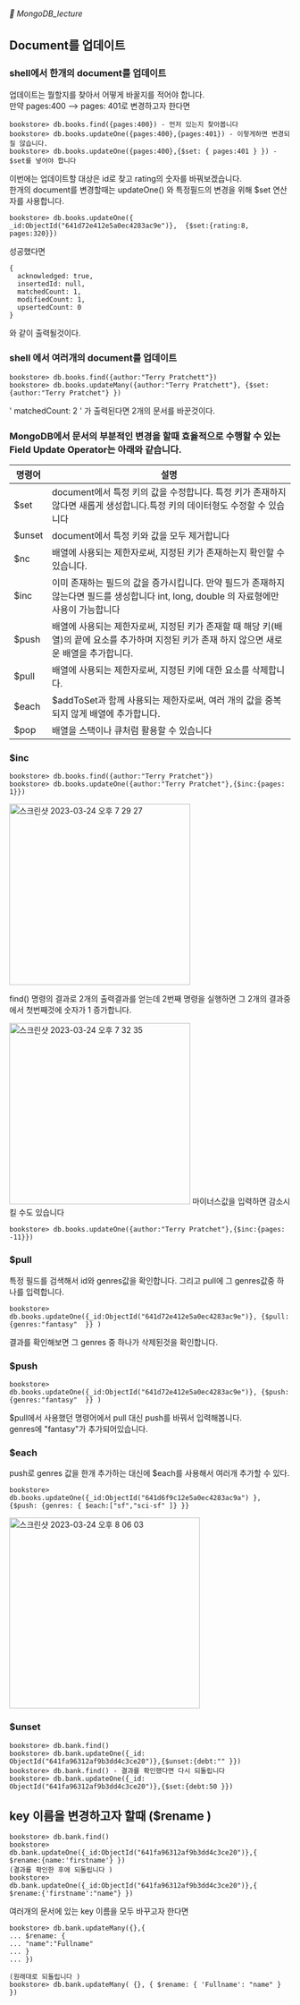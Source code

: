 ###### :cactus:  MongoDB_lecture

## Document를 업데이트
### shell에서 한개의 document를 업데이트 
업데이트는 뭘할지를 찾아서 어떻게 바꿀지를 적어야 합니다.   
만약 pages:400 --> pages: 401로 변경하고자 한다면 
```
bookstore> db.books.find({pages:400}) - 먼저 있는지 찾아봅니다 
bookstore> db.books.updateOne({pages:400},{pages:401}) - 이렇게하면 변경되질 않습니다.
bookstore> db.books.updateOne({pages:400},{$set: { pages:401 } }) - $set를 넣어야 합니다
```   
이번에는 업데이트할 대상은 id로 찾고 rating의 숫자를 바꿔보겠습니다.  
한개의 document를 변경할때는 updateOne() 와 특정필드의 변경을 위해 $set 연산자를 사용합니다. 
``` 
bookstore> db.books.updateOne({ _id:ObjectId("641d72e412e5a0ec4283ac9e")},  {$set:{rating:8, pages:320}})
```   
성공했다면 
```
{
  acknowledged: true,
  insertedId: null,
  matchedCount: 1,
  modifiedCount: 1,
  upsertedCount: 0
}
``` 
와 같이 출력될것이다.  

### shell 에서 여러개의 document를 업데이트

```
bookstore> db.books.find({author:"Terry Pratchett"}) 
bookstore> db.books.updateMany({author:"Terry Pratchett"}, {$set: {author:"Terry Pratchet"} })
```  
' matchedCount: 2 ' 가 출력된다면 2개의 문서를 바꾼것이다.  


### MongoDB에서 문서의 부분적인 변경을 할때 효율적으로 수행할 수 있는 Field Update Operator는 아래와 같습니다.  
|명령어 | 설명 | 
|---|---|
|$set | document에서 특정 키의 값을 수정합니다. 특정 키가 존재하지 않다면 새롭게 생성합니다.특정 키의 데이터형도 수정할 수 있습니다 |
|$unset | document에서 특정 키와 값을 모두 제거합니다 |
|$nc|  배열에 사용되는 제한자로써, 지정된 키가 존재하는지 확인할 수 있습니다. |
|$inc | 이미 존재하는 필드의 값을 증가시킵니다. 만약 필드가 존재하지 않는다면 필드를 생성합니다  int, long, double 의 자료형에만 사용이 가능합니다|
| $push | 배열에 사용되는 제한자로써, 지정된 키가 존재할 때 해당 키(배열)의 끝에 요소를 추가하며 지정된 키가 존재 하지 않으면 새로운 배열을 추가합니다.  |
|$pull | 배열에 사용되는 제한자로써, 지정된 키에 대한 요소를 삭제합니다. |
|$each | $addToSet과 함께 사용되는 제한자로써, 여러 개의 값을 중복되지 않게 배열에 추가합니다. |
|$pop | 배열을 스택이나 큐처럼 활용할 수 있습니다 |


### $inc 
```
bookstore> db.books.find({author:"Terry Pratchet"})
bookstore> db.books.updateOne({author:"Terry Pratchet"},{$inc:{pages: 1}})
```
<img width="324" alt="스크린샷 2023-03-24 오후 7 29 27" src="https://user-images.githubusercontent.com/48478079/227497973-01e61f93-9ea5-404d-941e-1fae4972cebf.png">

find() 명령의 결과로 2개의 출력결과를 얻는데 2번째 명령을 실행하면 그 2개의 결과중에서 첫번째것에 숫자가 1 증가합니다. 

<img width="324" alt="스크린샷 2023-03-24 오후 7 32 35" src="https://user-images.githubusercontent.com/48478079/227498230-d42226fc-764b-4926-9208-abc922a65ae0.png">     
마이너스값을 입력하면  감소시킬 수도 있습니다   

```
bookstore> db.books.updateOne({author:"Terry Pratchet"},{$inc:{pages: -11}})
```   

### $pull  
특정 필드를 검색해서 id와 genres값을 확인합니다. 그리고 pull에 그 genres값중 하나를 입력합니다.  
```
bookstore> db.books.updateOne({_id:ObjectId("641d72e412e5a0ec4283ac9e")}, {$pull: {genres:"fantasy"  }} )
```    
결과를 확인해보면 그 genres 중 하나가 삭제된것을 확인합니다.   
### $push 
```
bookstore> db.books.updateOne({_id:ObjectId("641d72e412e5a0ec4283ac9e")}, {$push: {genres:"fantasy"  }} )
```    
$pull에서 사용했던 명령어에서 pull 대신 push를 바꿔서 입력해봅니다.   
genres에 "fantasy"가 추가되어있습니다.   

### $each  
push로 genres 값을 한개 추가하는 대신에 $each를 사용해서 여러개 추가할 수 있다. 
```
bookstore> db.books.updateOne({_id:ObjectId("641d6f9c12e5a0ec4283ac9a") }, 
{$push: {genres: { $each:["sf","sci-sf" ]} }}
```  

<img width="341" alt="스크린샷 2023-03-24 오후 8 06 03" src="https://user-images.githubusercontent.com/48478079/227505246-a833dd59-9ff6-4ef0-9a22-bdfa55f70d6e.png">

### $unset 
```
bookstore> db.bank.find()
bookstore> db.bank.updateOne({_id:  ObjectId("641fa96312af9b3dd4c3ce20")},{$unset:{debt:"" }})
bookstore> db.bank.find() - 결과를 확인했다면 다시 되돌립니다
bookstore> db.bank.updateOne({_id:  ObjectId("641fa96312af9b3dd4c3ce20")},{$set:{debt:50 }})
```



## key 이름을 변경하고자 할때 ($rename )

```
bookstore> db.bank.find()
bookstore> db.bank.updateOne({_id:ObjectId("641fa96312af9b3dd4c3ce20")},{ $rename:{name:'firstname'} })
(결과를 확인한 후에 되돌립니다 )
bookstore> db.bank.updateOne({_id:ObjectId("641fa96312af9b3dd4c3ce20")},{ $rename:{'firstname':"name"} })
```    
여러개의 문서에 있는 key 이름을 모두 바꾸고자 한다면   

```
bookstore> db.bank.updateMany({},{
... $rename: {
... "name":"Fullname"
... }
... })

(원래대로 되돌립니다 )
bookstore> db.bank.updateMany( {}, { $rename: { 'Fullname': "name" } })

```



